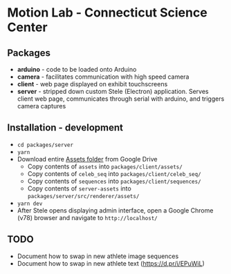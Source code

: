 # Motion Lab - Connecticut Science Center

## Packages
- **arduino** - code to be loaded onto Arduino
- **camera** - facilitates communication with high speed camera
- **client** - web page displayed on exhibit touchscreens
- **server** - stripped down custom Stele (Electron) application. Serves client web page, communicates through serial with arduino, and triggers camera captures

## Installation - development
- `cd packages/server`
- `yarn`
- Download entire [Assets folder](https://drive.google.com/drive/folders/1En-x5AFxpYtD-GaVLhCsWP_jjJYA7HNH) from Google Drive
  - Copy contents of `assets` into `packages/client/assets/`
  - Copy contents of `celeb_seq` into `packages/client/celeb_seq/`
  - Copy contents of `sequences` into `packages/client/sequences/`
  - Copy contents of `server-assets` into `packages/server/src/renderer/assets/`
- `yarn dev`
- After Stele opens displaying admin interface, open a Google Chrome (v78) browser and navigate to `http://localhost/` 

## TODO
- Document how to swap in new athlete image sequences
- Document how to swap in new athlete text (https://d.pr/i/EPuWiL)